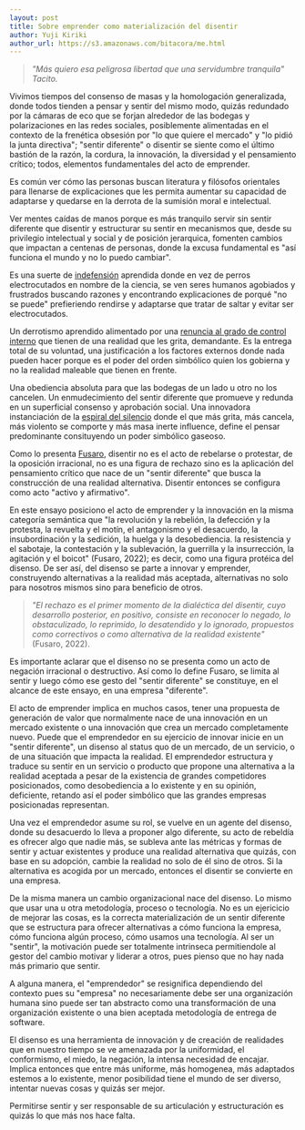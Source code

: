 ```yaml
---
layout: post
title: Sobre emprender como materialización del disentir
author: Yuji Kiriki
author_url: https://s3.amazonaws.com/bitacora/me.html
---
```


> _"Más quiero esa peligrosa libertad que una servidumbre tranquila" Tacito._

Vivimos tiempos del consenso de masas y la homologación generalizada, donde todos tienden a pensar y sentir del mismo modo, quizás redundado por la cámaras de eco que se forjan alrededor de las bodegas y polarizaciones en las redes sociales, posiblemente alimentadas en el contexto de la frenética obsesión por "lo que quiere el mercado" y "lo pidió la junta directiva"; "sentir diferente" o disentir se siente como el último bastión de la razón, la cordura, la innovación, la diversidad y el pensamiento crítico; todos, elementos fundamentales del acto de emprender.

Es común ver cómo las personas buscan literatura y filósofos orientales para llenarse de explicaciones que les permita aumentar su capacidad de adaptarse y quedarse en la derrota de la sumisión moral e intelectual.

Ver mentes caídas de manos porque es más tranquilo servir sin sentir diferente que disentir y estructurar su sentir en mecanismos que, desde su privilegio intelectual y social y de posición jerarquica, fomenten cambios que impactan a centenas de personas, donde la excusa fundamental es "así funciona el mundo y no lo puedo cambiar".

Es una suerte de [indefensión](https://en.wikipedia.org/wiki/Learned_helplessness) aprendida donde en vez de perros electrocutados en nombre de la ciencia, se ven seres humanos agobiados y frustrados buscando razones y encontrando explicaciones de porqué "no se puede" prefieriendo rendirse y adaptarse que tratar de saltar y evitar ser electrocutados.

Un derrotismo aprendido alimentado por una [renuncia al grado de control interno](https://en.wikipedia.org/wiki/Locus_of_control) que tienen de una realidad que les grita, demandante. Es la entrega total de su voluntad, una justificación a los factores externos donde nada pueden hacer porque es el poder del orden simbólico quien los gobierna y no la realidad maleable que tienen en frente.

Una obediencia absoluta para que las bodegas de un lado u otro no los cancelen. Un enmudecimiento del sentir diferente que promueve y redunda en un superficial consenso y aprobación social. Una innovadora instanciación de la [espiral del silencio](https://en.wikipedia.org/wiki/Spiral_of_silence) donde el que más grita, más cancela, más violento se comporte y más masa inerte influence, define el pensar predominante consituyendo un poder simbólico gaseoso.

Como lo presenta [Fusaro](https://www.trotta.es/libros/pensar-diferente/9788413640631/), disentir no es el acto de rebelarse o protestar, de la oposición irracional, no es una figura de rechazo sino es la aplicación del pensamiento crítico que nace de un "sentir diferente" que busca la construcción de una realidad alternativa. Disentir entonces se configura como acto "activo y afirmativo".

En este ensayo posiciono el acto de emprender y la innovación en la misma categoría semántica que "la revolución y la rebelión, la defección y la protesta, la revuelta y el motín, el antagonismo y el desacuerdo, la insubordinación y la sedición, la huelga y la desobediencia. la resistencia y el sabotaje, la contestación y la sublevación, la guerrilla y la insurrección, la agitación y el boicot" (Fusaro, 2022); es decir, como una figura protéica del disenso. De ser así, del disenso se parte a innovar y emprender, construyendo alternativas a la realidad más aceptada, alternativas no solo para nosotros mismos sino para beneficio de otros.

> _"El rechazo es el primer momento de la dialéctica del disentir, cuyo desarrollo posterior, en positivo, consiste en reconocer lo negado, lo obstaculizado, lo reprimido, lo desatendido y lo ignorado, propuestos como correctivos o como alternativa de la realidad existente"_ (Fusaro, 2022).

Es importante aclarar que el disenso no se presenta como un acto de negación irracional o destructivo. Así como lo define Fusaro, se limita al sentir y luego cómo ese gesto del "sentir diferente" se constituye, en el alcance de este ensayo, en una empresa "diferente".

El acto de emprender implica en muchos casos, tener una propuesta de generación de valor que normalmente nace de una innovación en un mercado existente o una innovación que crea un mercado completamente nuevo. Puede que el emprendedor en su ejercicio de innovar inicie en un "sentir diferente", un disenso al status quo de un mercado, de un servicio, o de una situación que impacta la realidad. El emprendedor estructura y traduce su sentir en un servicio o producto que propone una alternativa a la realidad aceptada a pesar de la existencia de grandes competidores posicionados, como desobediencia a lo existente y en su opinión, deficiente, retando así el poder simbólico que las grandes empresas posicionadas representan.

Una vez el emprendedor asume su rol, se vuelve en un agente del disenso, donde su desacuerdo lo lleva a proponer algo diferente, su acto de rebeldía es ofrecer algo que nadie más, se subleva ante las métricas y formas de sentir y actuar existentes y produce una realidad alternativa que quizás, con base en su adopción, cambie la realidad no solo de él sino de otros. Si la alternativa es acogida por un mercado, entonces el disentir se convierte en una empresa.

De la misma manera un cambio organizacional nace del disenso. Lo mismo que usar una u otra metodología, proceso o tecnología. No es un ejericicio de mejorar las cosas, es la correcta materialización de un sentir diferente que se estructura para ofrecer alternativas a cómo funciona la empresa, cómo funciona algún proceso, cómo usamos una tecnología. Al ser un "sentir", la motivación puede ser totalmente intrinseca permitiendole al gestor del cambio motivar y liderar a otros, pues pienso que no hay nada más primario que sentir.

A alguna manera, el "emprendedor" se resignifica dependiendo del contexto pues su "empresa" no necesariamente debe ser una organización humana sino puede ser tan abstracto como una transformación de una organización existente o una bien aceptada metodología de entrega de software.

El disenso es una herramienta de innovación y de creación de realidades que en nuestro tiempo se ve amenazada por la uniformidad, el conformismo, el miedo, la negación, la intensa necesidad de encajar. Implica entonces que entre más uniforme, más homogenea, más adaptados estemos a lo existente, menor posibilidad tiene el mundo de ser diverso, intentar nuevas cosas y quizás ser mejor.

Permitirse sentir y ser responsable de su articulación y estructuración es quizás lo que más nos hace falta.
